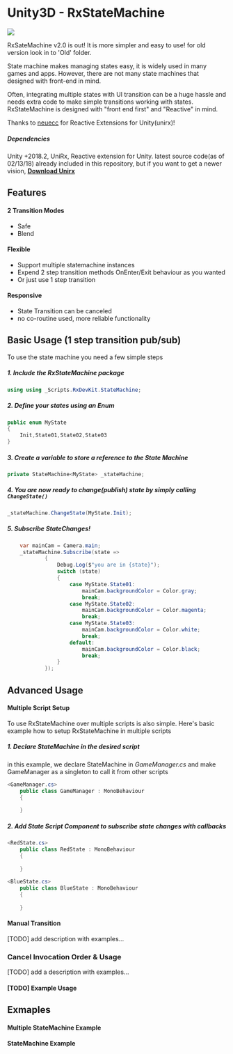 # Unity3D - RxStateMachine
![](Images/Cancelable.gif)

RxSateMachine v2.0 is out! It is more simpler and easy to use! for old version look in to 'Old' folder.

State machine makes managing states easy, it is widely used in many games and apps.
However, there are not many state machines that designed with front-end in mind.

Often, integrating multiple states with UI transition can be a huge hassle and needs extra code to make simple transitions working with states.
RxStateMachine is designed with "front end first" and "Reactive" in mind.

Thanks to [neuecc](https://github.com/neuecc) for Reactive Extensions for Unity(unirx)!

##### Dependencies

Unity +2018.2, UniRx, Reactive extension for Unity. latest source code(as of 02/13/18) already included in this repository, 
but if you want to get a newer vision, **[Download Unirx](https://assetstore.unity.com/packages/tools/unirx-reactive-extensions-for-unity-17276)**

## Features

#### 2 Transition Modes
* Safe
* Blend

#### Flexible
* Support multiple statemachine instances
* Expend 2 step transition methods OnEnter/Exit behaviour as you wanted
* Or just use 1 step transition

#### Responsive
* State Transition can be canceled
* no co-routine used, more reliable functionality

## Basic Usage (1 step transition pub/sub)
To use the state machine you need a few simple steps

##### 1. Include the RxStateMachine package

```C#
using using _Scripts.RxDevKit.StateMachine;

```

##### 2. Define your states using an Enum 

```C#
public enum MyState
{
    Init,State01,State02,State03
}
```
##### 3. Create a variable to store a reference to the State Machine 

```C#
private StateMachine<MyState> _stateMachine;
```

##### 4. You are now ready to change(publish) state by simply calling `ChangeState()`
```C#
_stateMachine.ChangeState(MyState.Init);
```

##### 5. Subscribe StateChanges!
```C#
    var mainCam = Camera.main;
	_stateMachine.Subscribe(state =>
			{
				Debug.Log($"you are in {state}");
				switch (state)
				{
					case MyState.State01:
						mainCam.backgroundColor = Color.gray;
						break;
					case MyState.State02:
						mainCam.backgroundColor = Color.magenta;
						break;
					case MyState.State03:
						mainCam.backgroundColor = Color.white;
						break;
					default:
						mainCam.backgroundColor = Color.black;
						break;
				}
			});
```

## Advanced Usage

#### Multiple Script Setup
To use RxStateMachine over multiple scripts is also simple.
Here's basic example how to setup RxStateMachine in multiple scripts




##### 1. Declare StateMachine in the desired script
in this example, we declare StateMachine in *GameManager.cs* and make GameManager as a singleton to call it from other scripts

```C#
<GameManager.cs>
    public class GameManager : MonoBehaviour
    {
      
    }
```

##### 2. Add State Script Component to subscribe state changes with callbacks 

```C#
<RedState.cs>
    public class RedState : MonoBehaviour
    {
       
    }
    
<BlueState.cs>    
    public class BlueState : MonoBehaviour
    {
       
    }
```

#### Manual Transition
[TODO] add description with examples...

### Cancel Invocation Order & Usage
[TODO] add a description with examples...
 
#### [TODO] Example Usage

## Exmaples
#### Multiple StateMachine Example
#### StateMachine Example
